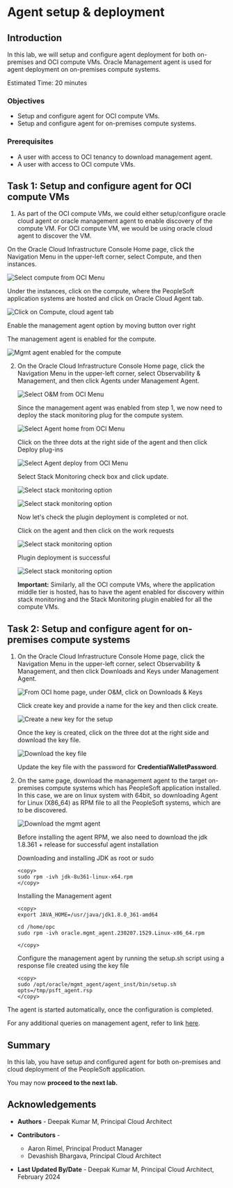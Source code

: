 # Agent setup & deployment

## Introduction

In this lab, we will setup and configure agent deployment for both on-premises and OCI compute VMs. Oracle Management agent is used for agent deployment on on-premises compute systems.


Estimated Time: 20 minutes


### Objectives

*  Setup and configure agent for OCI compute VMs.
*  Setup and configure agent for on-premises compute systems.




### Prerequisites

*  A user with access to OCI tenancy to download management agent.
*  A user with access to OCI compute VMs.


## Task 1: Setup and configure agent for OCI compute VMs

1.  As part of the OCI compute VMs, we could either setup/configure oracle cloud agent or oracle management agent to enable discovery of the compute VM. For OCI compute VM, we would be using oracle cloud agent to discover the VM.

  On the Oracle Cloud Infrastructure Console Home page, click the Navigation Menu in the upper-left corner, select Compute, and then instances.

  ![Select compute from OCI Menu](./images/oci-compute.png " ")

   Under the instances, click on the compute, where the PeopleSoft application systems are hosted and click on Oracle Cloud Agent tab.
  
   ![Click on Compute, cloud agent tab](./images/oci-cloud-agent.png " ")

   Enable the management agent option by moving button over right

   The management agent is enabled for the compute.

   ![Mgmt agent enabled for the compute](./images/oci-cloud-agent-enabled.png " ")

2. On the Oracle Cloud Infrastructure Console Home page, click the Navigation Menu in the upper-left corner, select Observability & Management, and then click Agents under Management Agent.

   ![Select O&M from OCI Menu](./images/oci-onm-agent.png " ")

   Since the management agent was enabled from step 1, we now need to deploy the stack monitoring plug for the compute system.

   ![Select Agent home from OCI Menu](./images/oci-agent-home.png " ")

   Click on the three dots at the right side of the agent and then click Deploy plug-ins

   ![Select Agent deploy from OCI Menu](./images/agent-deploy.png " ")
  
   Select Stack Monitoring check box and click update.

   ![Select stack monitoring option](./images/oci-stack.png " ")

   ![Select stack monitoring option](./images/oci-stack1.png " ")

   Now let's check the plugin deployment is completed or not.

   Click on the agent and then click on the work requests

   ![Select stack monitoring option](./images/oci-stack2.png " ")

   Plugin deployment is successful

   ![Select stack monitoring option](./images/oci-stack3.png " ")


   **Important:** Similarly, all the OCI compute VMs, where the application middle tier is hosted, has to have the agent enabled for discovery within stack monitoring and the Stack Monitoring plugin enabled for all the compute VMs.


## Task 2: Setup and configure agent for on-premises compute systems

1. On the Oracle Cloud Infrastructure Console Home page, click the Navigation Menu in the upper-left corner, select Observability & Management, and then click Downloads and Keys under Management Agent.

   ![From OCI home page, under O&M, click on Downloads & Keys](./images/oci-onm-agent1.png " ")

   Click create key and provide a name for the key and then click create.

   ![Create a new key for the setup](./images/oci-agent-keys.png " ")

   Once the key is created, click on the three dot at the right side and download the key file.

   ![Download the key file](./images/agent-key-file.png " ")

   
   Update the key file with the password for **CredentialWalletPassword**.


2. On the same page, download the management agent to the target on-premises compute systems which has PeopleSoft application installed. In this case, we are on linux system with 64bit, so downloading  Agent for Linux (X86_64) as RPM file to all the PeopleSoft systems, which are to be discovered.


   ![Download the mgmt agent ](./images/agent-download.png " ")


    Before installing the agent RPM, we also need to download the jdk 1.8.361 + release for  successful agent installation

    Downloading and installing JDK as root or sudo

      ```
      <copy>
    sudo rpm -ivh jdk-8u361-linux-x64.rpm
      </copy>
      ```

    Installing the Management agent

      ```
      <copy>
      export JAVA_HOME=/usr/java/jdk1.8.0_361-amd64

      cd /home/opc
      sudo rpm -ivh oracle.mgmt_agent.230207.1529.Linux-x86_64.rpm

      </copy>
      ```
    
    
    Configure the management agent by running the setup.sh script using a response file created using the key file

      ```
      <copy>
      sudo /opt/oracle/mgmt_agent/agent_inst/bin/setup.sh opts=/tmp/psft_agent.rsp
      </copy>
      ```

  The agent is started automatically, once the configuration is completed.

 For any additional queries on management agent, refer to link [here](https://docs.oracle.com/en-us/iaas/management-agents/index.html).

## Summary

In this lab, you have setup and configured agent for both on-premises and cloud deployment of the PeopleSoft application.

You may now **proceed to the next lab.**


## Acknowledgements

* **Authors** - Deepak Kumar M, Principal Cloud Architect
* **Contributors** -

    * Aaron Rimel, Principal Product Manager
    * Devashish Bhargava, Principal Cloud Architect
* **Last Updated By/Date** - Deepak Kumar M, Principal Cloud Architect, February 2024


